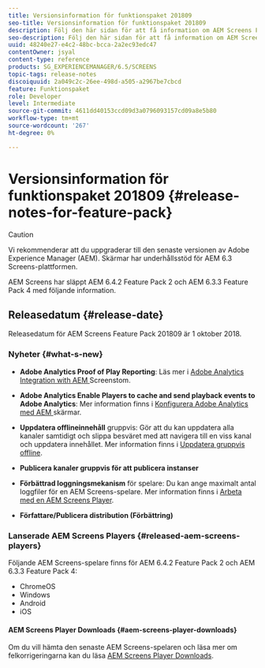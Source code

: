 ```yaml
---
title: Versionsinformation för funktionspaket 201809
seo-title: Versionsinformation för funktionspaket 201809
description: Följ den här sidan för att få information om AEM Screens Feature Pack 201809 släppt den 1 oktober 2018.
seo-description: Följ den här sidan för att få information om AEM Screens Feature Pack 201809 släppt den 1 oktober 2018.
uuid: 48240e27-e4c2-48bc-bcca-2a2ec93edc47
contentOwner: jsyal
content-type: reference
products: SG_EXPERIENCEMANAGER/6.5/SCREENS
topic-tags: release-notes
discoiquuid: 2a049c2c-26ee-498d-a505-a2967be7cbcd
feature: Funktionspaket
role: Developer
level: Intermediate
source-git-commit: 4611dd40153ccd09d3a0796093157cd09a8e5b80
workflow-type: tm+mt
source-wordcount: '267'
ht-degree: 0%

---
```



# Versionsinformation för funktionspaket 201809 {#release-notes-for-feature-pack}

>[!CAUTION]
>
>Vi rekommenderar att du uppgraderar till den senaste versionen av Adobe Experience Manager (AEM). Skärmar har underhållsstöd för AEM 6.3 Screens-plattformen.

AEM Screens har släppt AEM 6.4.2 Feature Pack 2 och AEM 6.3.3 Feature Pack 4 med följande information.

## Releasedatum {#release-date}

Releasedatum för AEM Screens Feature Pack 201809 är 1 oktober 2018.

### Nyheter {#what-s-new}

* **Adobe Analytics Proof of Play Reporting**: Läs mer i  [Adobe Analytics Integration with AEM ](adobe-analytics-integration-aem-screens.md) Screenstom.

* **Adobe Analytics Enable Players to cache and send playback events to Adobe Analytics**: Mer information finns i  [Konfigurera Adobe Analytics med AEM ](configuring-adobe-analytics-aem-screens.md) skärmar.

* **Uppdatera offlineinnehåll** gruppvis: Gör att du kan uppdatera alla kanaler samtidigt och slippa besväret med att navigera till en viss kanal och uppdatera innehållet. Mer information finns i [Uppdatera gruppvis offline](bulk-offline-update.md).

* **Publicera kanaler gruppvis för att publicera instanser**
* **Förbättrad loggningsmekanism** för spelare: Du kan ange maximalt antal loggfiler för en AEM Screens-spelare. Mer information finns i [Arbeta med en AEM Screens Player](working-with-screens-player.md).

* **Författare/Publicera distribution (Förbättring)**

### Lanserade AEM Screens Players {#released-aem-screens-players}

Följande AEM Screens-spelare finns för AEM 6.4.2 Feature Pack 2 och AEM 6.3.3 Feature Pack 4:

* ChromeOS
* Windows
* Android
* iOS

#### AEM Screens Player Downloads {#aem-screens-player-downloads}

Om du vill hämta den senaste AEM Screens-spelaren och läsa mer om felkorrigeringarna kan du läsa [AEM Screens Player Downloads](https://download.macromedia.com/screens/).
